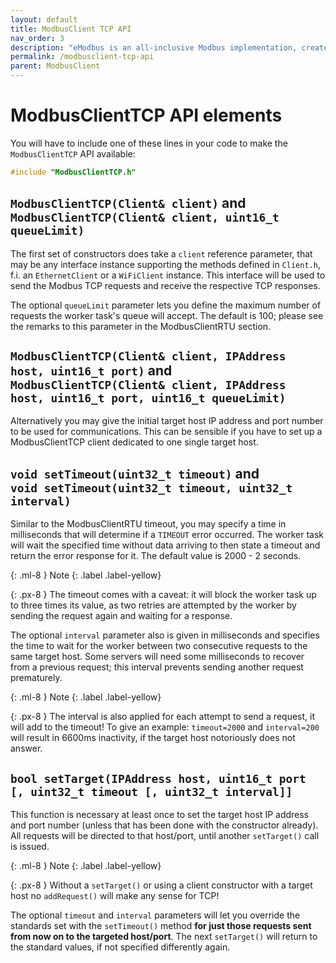 ```yaml
---
layout: default
title: ModbusClient TCP API
nav_order: 3
description: "eModbus is an all-inclusive Modbus implementation, created for ESP32 and Arduino"
permalink: /modbusclient-tcp-api
parent: ModbusClient
---
```


# ModbusClientTCP API elements
You will have to include one of these lines in your code to make the `ModbusClientTCP` API available:

```cpp
#include "ModbusClientTCP.h"
```

## `ModbusClientTCP(Client& client)` and<br> `ModbusClientTCP(Client& client, uint16_t queueLimit)`
The first set of constructors does take a `client` reference parameter, that may be any interface instance supporting the methods defined in `Client.h`, f.i. an `EthernetClient` or a `WiFiClient` instance.
This interface will be used to send the Modbus TCP requests and receive the respective TCP responses.

The optional `queueLimit` parameter lets you define the maximum number of requests the worker task's queue will accept. The default is 100; please see the remarks to this parameter in the ModbusClientRTU section.

## `ModbusClientTCP(Client& client, IPAddress host, uint16_t port)` and<br> `ModbusClientTCP(Client& client, IPAddress host, uint16_t port, uint16_t queueLimit)`
Alternatively you may give the initial target host IP address and port number to be used for communications. This can be sensible if you have to set up a ModbusClientTCP client dedicated to one single target host.

## `void setTimeout(uint32_t timeout)` and<br> `void setTimeout(uint32_t timeout, uint32_t interval)` 
Similar to the ModbusClientRTU timeout, you may specify a time in milliseconds that will determine if a `TIMEOUT` error occurred. The worker task will wait the specified time without data arriving to then state a timeout and return the error response for it. The default value is 2000 - 2 seconds.

{: .ml-8 }
Note
{: .label .label-yellow}

{: .px-8 }
The timeout comes with a caveat: it will block the worker task up to three times its value, as two retries are attempted by the worker by sending the request again and waiting for a response. 

The optional `interval` parameter also is given in milliseconds and specifies the time to wait for the worker between two consecutive requests to the same target host. Some servers will need some milliseconds to recover from a previous request; this interval prevents sending another request prematurely. 

{: .ml-8 }
Note
{: .label .label-yellow}

{: .px-8 }
The interval is also applied for each attempt to send a request, it will add to the timeout! To give an example: `timeout=2000` and `interval=200` will result in 6600ms inactivity, if the target host notoriously does not answer.

## `bool setTarget(IPAddress host, uint16_t port [, uint32_t timeout [, uint32_t interval]]`

This function is necessary at least once to set the target host IP address and port number (unless that has been done with the constructor already). All requests will be directed to that host/port, until another `setTarget()` call is issued.

{: .ml-8 }
Note
{: .label .label-yellow}

{: .px-8 }
Without a `setTarget()` or using a client constructor with a target host no `addRequest()` will make any sense for TCP!

The optional `timeout` and `interval` parameters will let you override the standards set with the `setTimeout()` method **for just those requests sent from now on to the targeted host/port**. The next `setTarget()` will return to the standard values, if not specified differently again.

